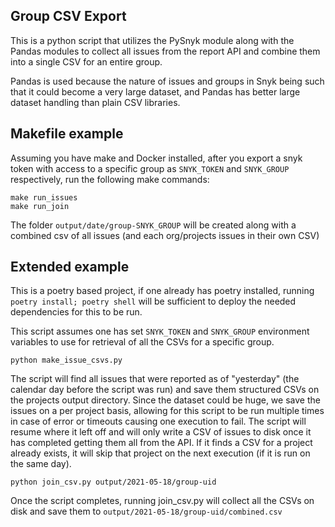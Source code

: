 ## Group CSV Export

This is a python script that utilizes the PySnyk module along with the Pandas modules to collect all issues from the report API and combine them into a single CSV for an entire group.

Pandas is used because the nature of issues and groups in Snyk being such that it could become a very large dataset, and Pandas has better large dataset handling than plain CSV libraries.

## Makefile example

Assuming you have make and Docker installed, after you export a snyk token with access to a specific group as `SNYK_TOKEN` and `SNYK_GROUP` respectively, run the following make commands:
```
make run_issues
make run_join
```
The folder `output/date/group-SNYK_GROUP` will be created along with a combined csv of all issues (and each org/projects issues in their own CSV)

## Extended example

This is a poetry based project, if one already has poetry installed, running `poetry install; poetry shell` will be sufficient to deploy the needed dependencies for this to be run.

This script assumes one has set `SNYK_TOKEN` and `SNYK_GROUP` environment variables to use for retrieval of all the CSVs for a specific group. 

`python make_issue_csvs.py`

The script will find all issues that were reported as of "yesterday" (the calendar day before the script was run) and save them structured CSVs on the projects output directory. Since the dataset could be huge, we save the issues on a per project basis, allowing for this script to be run multiple times in case of error or timeouts causing one execution to fail. The script will resume where it left off and will only write a CSV of issues to disk once it has completed getting them all from the API. If it finds a CSV for a project already exists, it will skip that project on the next execution (if it is run on the same day).

`python join_csv.py output/2021-05-18/group-uid`

Once the script completes, running join_csv.py will collect all the CSVs on disk and save them to `output/2021-05-18/group-uid/combined.csv` 

